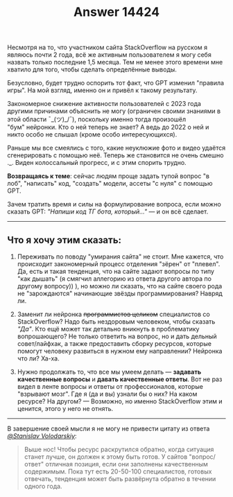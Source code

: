 ﻿---
title: "Answer 14424"
se.owner.user_id: 526739
se.owner.display_name: "Chaos_Sower"
se.owner.link: "https://ru.meta.stackoverflow.com/users/526739/chaos-sower"
se.answer_id: 14424
se.question_id: 14381
se.post_type: answer
se.is_accepted: False
---
<p>Несмотря на то, что участником сайта StackOverflow на русском я являюсь почти 2 года, всё же активным пользователем я могу себя назвать только последние 1,5 месяца. Тем не менее этого времени мне хватило для того, чтобы сделать определённые выводы.</p>
<p>Безусловно, будет трудно оспорить тот факт, что GPT изменил &quot;правила игры&quot;. На мой взгляд, именно он и привёл к такому результату.</p>
<p>Закономерное снижение активности пользователей с 2023 года другими причинами объяснить не могу (ограничен своими знаниями в этой области ¯_(ツ)_/¯), поскольку именно тогда произошёл &quot;бум&quot; нейронки. Кто о ней теперь не знает? А ведь до 2022 о ней и никто особо не слышал (кроме особо интересующихся).</p>
<p>Раньше мы все смеялись с того, какие неуклюжие фото и видео удаётся сгенерировать с помощью неё. Теперь же становится не очень смешно ._. Виден колоссальный прогресс, и с этим спорить трудно.</p>
<p><strong>Возвращаясь к теме</strong>: сейчас людям проще задать тупой вопрос &quot;в лоб&quot;, &quot;написать&quot; код, &quot;создать&quot; модели, ассеты &quot;с нуля&quot; с помощью GPT.</p>
<p>Зачем тратить время и силы на формулирование вопроса, если можно сказать GPT: <em>&quot;Напиши код ТГ бота, который...&quot;</em> — и он всё сделает.</p>
<hr />
<h2>Что я хочу этим сказать:</h2>
<ol>
<li><p>Переживать по поводу &quot;умирания сайта&quot; не стоит. Мне кажется, что происходит закономерный процесс отделения &quot;зёрен&quot; от &quot;плевел&quot;. Да, есть и такая тенденция, что на сайте задают вопросы по типу &quot;как дышать&quot; (я смягчил аллегорию из ответа другого автора по другому вопросу)) ), но можно ли сказать, что на сайте своего рода не &quot;зарождаются&quot; начинающие звёзды программирования? Навряд ли.</p>
</li>
<li><p>Заменит ли нейронка <strike>программистов целиком</strike> специалистов со StackOverflow? Надо быть нездоровым человеком, чтобы сказать <em>&quot;Да&quot;</em>. Кто ещё может так детально вникнуть в проблематику вопрошающего? Не только ответить на вопрос, но и дать дельный совет/лайфхак, а также предоставить сборку ресурсов, которые помогут человеку развиться в нужном ему направлении? Нейронка что ли? Ха-ха.</p>
</li>
<li><p>Нужно продолжать то, что все мы умеем делать — <strong>задавать качественные вопросы</strong> и <strong>давать качественные ответы</strong>. Вот не раз видел в ленте вопросы и ответы от профессионалов, которые &quot;взрывают мозг&quot;. Где я (да и вы) узнали бы о них? На каком ресурсе? На другом? — Возможно, но именно StackOverflow этим и ценится, этого у него не отнять.</p>
</li>
</ol>
<hr />
<p>В завершение своей мысли я не могу не привести цитату из ответа <a href="https://ru.meta.stackoverflow.com/users/416121/stanislav-volodarskiy"><em>@Stanislav Volodarskiy</em></a>:</p>
<blockquote>
<p>Выше нос! Чтобы ресурс раскрутился обратно, когда ситуация станет лучше, он должен к этому быть готов. У сайтов &quot;вопрос/ответ&quot; отличная позиция, если они заполнены качественным содержимым. Пока тут есть 20-50-100 специалистов, готовых отвечать, тенденция может быть развёрнута обратно в течении одного года.</p>
</blockquote>
